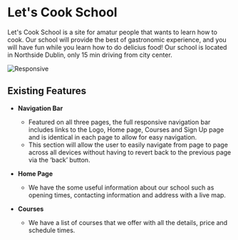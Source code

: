 # Let's Cook School

Let's Cook School is a site for amatur people that wants to learn how to cook. Our school will provide the best of gastronomic experience, and you will have fun while you learn how to do delicius food! Our school is located in Northside Dublin, only 15 min driving from city center.

![Responsive](https://github.com/Adriele-lima/Portfolio-1/blob/main/assets/images/Responsive.jpg)

## Existing Features

- __Navigation Bar__

    - Featured on all three pages, the full responsive navigation bar includes links to the Logo, Home page, Courses and Sign Up page and is identical in each page to allow for easy navigation.
    - This section will allow the user to easily navigate from page to page across all devices without having to revert back to the previous page via the ‘back’ button. 

- __Home Page__

    - We have the some useful information about our school such as opening times, contacting information and address with a live map.

- __Courses__

    - We have a list of courses that we offer with all the details, price and schedule times.


